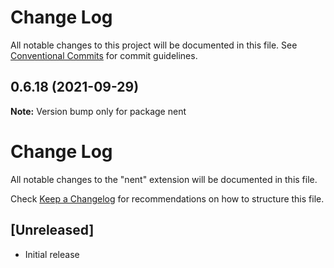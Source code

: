# Change Log

All notable changes to this project will be documented in this file.
See [Conventional Commits](https://conventionalcommits.org) for commit guidelines.

## 0.6.18 (2021-09-29)

**Note:** Version bump only for package nent





# Change Log

All notable changes to the "nent" extension will be documented in this file.

Check [Keep a Changelog](http://keepachangelog.com/) for recommendations on how to structure this file.

## [Unreleased]

- Initial release
